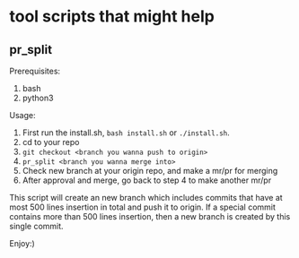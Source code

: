 # tool scripts that might help

## pr_split
Prerequisites:
1. bash
2. python3

Usage:
1. First run the install.sh, `bash install.sh` or `./install.sh`. 
2. cd to your repo
3. `git checkout <branch you wanna push to origin>`
4. `pr_split <branch you wanna merge into>`
5. Check new branch at your origin repo, and make a mr/pr for merging
6. After approval and merge, go back to step 4 to make another mr/pr

This script will create an new branch which includes commits that have at most 500 lines insertion in total and push it to origin.
If a special commit contains more than 500 lines insertion, then a new branch is created by this single commit.

Enjoy:)
